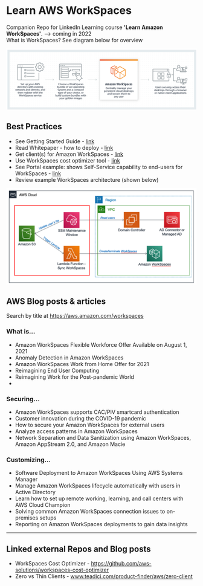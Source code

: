 # Learn AWS WorkSpaces
Companion Repo for LinkedIn Learning course **'Learn Amazon WorkSpaces'**.  --> coming in 2022  
What is WorkSpaces?  See diagram below for overview  

<img src="https://github.com/lynnlangit/learn-amazon-workspaces/blob/main/images/Workspaces-1-2-3.png" width=800>


## Best Practices 
- See Getting Started Guide - [link](https://docs.aws.amazon.com/workspaces/latest/adminguide/getting-started.html)
- Read Whitepaper - how to deploy - [link](https://d1.awsstatic.com/whitepapers/best-practices-deploying-amazon-workspaces.pdf)
- Get client(s) for Amazon WorkSpaces - [link](https://clients.amazonworkspaces.com/)
- Use WorkSpaces cost optimizer tool - [link](https://github.com/aws-solutions/workspaces-cost-optimizer)
- See Portal example: shows Self-Service capability to end-users for WorkSpaces - [link](https://github.com/rajeshkumarramaswamy/aws-workspaces)
- Review example WorkSpaces architecture (shown below)  

<img src="https://github.com/lynnlangit/learn-amazon-workspaces/blob/main/images/workspaces-arch.png" width=800>

## AWS Blog posts & articles
Search by title at https://aws.amazon.com/workspaces 

### What is...
- Amazon WorkSpaces Flexible Workforce Offer Available on August 1, 2021
- Anomaly Detection in Amazon WorkSpaces
- Amazon WorkSpaces Work from Home Offer for 2021
- Reimagining End User Computing
- Reimagining Work for the Post-pandemic World  
- 
### Securing...
- Amazon WorkSpaces supports CAC/PIV smartcard authentication
- Customer innovation during the COVID-19 pandemic
- How to secure your Amazon WorkSpaces for external users
- Analyze access patterns in Amazon WorkSpaces
- Network Separation and Data Sanitization using Amazon WorkSpaces, Amazon AppStream 2.0, and Amazon Macie

### Customizing...
- Software Deployment to Amazon WorkSpaces Using AWS Systems Manager
- Manage Amazon WorkSpaces lifecycle automatically with users in Active Directory
- Learn how to set up remote working, learning, and call centers with AWS Cloud Champion
- Solving common Amazon WorkSpaces connection issues to on-premises setups
- Reporting on Amazon WorkSpaces deployments to gain data insights

---

## Linked external Repos and Blog posts
- WorkSpaces Cost Optimizer - https://github.com/aws-solutions/workspaces-cost-optimizer
- Zero vs Thin Clients - www.teadici.com/product-finder/aws/zero-client
